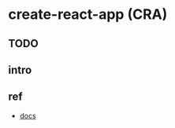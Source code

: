 # create-react-app (CRA)

## TODO

## intro


## ref
- [docs](https://create-react-app.dev/docs/getting-started)